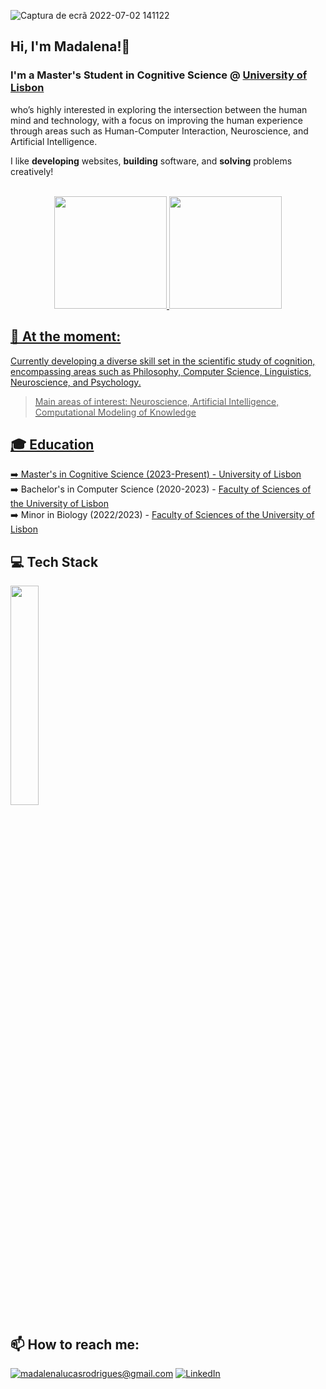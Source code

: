 <!-- Banner -->
<!-- ![banner](https://user-images.githubusercontent.com/108576457/177002304-8dbf7ce7-092a-45cc-b2b4-3cce5c49d3e6.png) -->
 ![Captura de ecrã 2022-07-02 141122](https://user-images.githubusercontent.com/108576457/177002329-d8d5690d-e811-4f1f-add8-3d1207a9036f.jpg) 
<!-- ![banner](https://github.com/Mad0cha/Mad0cha/assets/108576457/15337b7a-9dce-4f26-b68e-c1be0728a3a2) -->

<!-- Presentation -->
<h2>Hi, I'm Madalena!👋 </h2>

### I'm a Master's Student in Cognitive Science @ [University of Lisbon](https://mcicog.edu.ciencias.ulisboa.pt/)
who’s highly interested in exploring the intersection between the
human mind and technology, with a focus on improving the human experience through areas such
as Human-Computer Interaction, Neuroscience, and Artificial Intelligence.

<!-- `Master Student in Cognitive Science` -->

I like **developing** websites, **building** software, and **solving** problems creatively! <br> <br>



<div align="center">
  <a href="https://github.com/Mad0cha">
  <img height="180em" max-width="100%" src="https://github-readme-stats.vercel.app/api?username=Mad0cha&show_icons=true&theme=tokyonight&include_all_commits=true&count_private=true"/>
  <img height="180em" max-width="100%" src="https://github-readme-stats.vercel.app/api/top-langs/?username=Mad0cha&layout=compact&langs_count=7&theme=tokyonight"/>
</div>

<!-- <h2>📌 At the moment: </h2> 

<h3>University of Lisbon</h3>
<small>(Faculty of Medicine, Faculty of Psychology, Faculty of Sciences and School of Arts and Humanities)</small> 

- 1st year Master student in Cognitive Science -->
## 📌 At the moment:
Currently developing a diverse skill set in the scientific study of cognition, encompassing areas such as Philosophy, Computer Science,
Linguistics, Neuroscience, and Psychology.
> Main areas of interest: Neuroscience, Artificial Intelligence, Computational Modeling of Knowledge

## 🎓 Education
➡️ Master's in Cognitive Science (2023-Present) - [University of Lisbon](https://mcicog.edu.ciencias.ulisboa.pt/) <br>
➡️ Bachelor's in Computer Science (2020-2023) - [Faculty of Sciences of the University of Lisbon](https://fenix.ciencias.ulisboa.pt/degrees/tecnologias-de-informacao-564500436615450) <br>
➡️ Minor in Biology (2022/2023) - [Faculty of Sciences of the University of Lisbon](https://fenix.ciencias.ulisboa.pt/degrees/minor-em-biologia-564500436615390/descricao)

## 💻 Tech Stack
<!--<h2>⌛ Previously: </h2>
<h3>Faculty of Sciences</h3>

- Bachelor degree in Information Technology

- Minor in Biology
<br>
<!-- End of Presentation -->
 
<!-- About me -->
<!-- <h2>⚡ Sobre mim:</h2>

Gosto de resolver problemas de forma criativa e procuro juntar as várias áreas do conhecimento sempre que possível na vida e nos estudos.

Acredito que a aliança entre as Ciências da Vida e as Tecnologias de Informação, contribuirão cada vez mais para a transformação digital da ciência como um todo, sendo o meu desejo nesta área, desenvolver interfaces, dispositivos e ferramentas de comunicação que o permitam fazer.

Tenho uma curiosidade geral para a vida e procuro sempre saber mais sobre todos os temas com que me deparo, dando o meu melhor em tudo e usando cada aprendizagem e experiência para me desenvolver e evoluir como ser humano. -->

 <!-- - HTML
- CSS
- JavaScript
- PHP
- Python
- Java
- SQL  -->
<p>
  <img width="30%" src="https://skillicons.dev/icons?i=html,css,js,php,py,java,mysql,git,r,octave&theme=light" />
</p>
<!--<img align="left" alt="HTML" width="30px" style="padding-right:10px;" src="https://cdn.jsdelivr.net/gh/devicons/devicon@latest/icons/html5/html5-original.svg"/>
<img align="left" alt="CSS" width="30px" style="padding-right:10px;" src="https://cdn.jsdelivr.net/gh/devicons/devicon@latest/icons/css3/css3-original.svg"/>
<img align="left" alt="JavaScript" width="30px" style="padding-right:10px;" src="https://cdn.jsdelivr.net/gh/devicons/devicon@latest/icons/javascript/javascript-original.svg"/>-->
       
<!-- End of About me -->
 
<!-- Contacts -->
## 📫 How to reach me:
<!-- - Email institucional: fc55853@alunos.fc.ul.pt -->
<a href="mailto:madalenalucasrodrigues@gmail.com">![madalenalucasrodrigues@gmail.com](https://img.shields.io/badge/Gmail-D14836?style=for-the-badge&logo=gmail&logoColor=white)</a> 
<a href="">![LinkedIn](https://img.shields.io/badge/LinkedIn-0077B5?style=for-the-badge&logo=linkedin&logoColor=white)</a>
 
<!-- End of Contacts --> 
